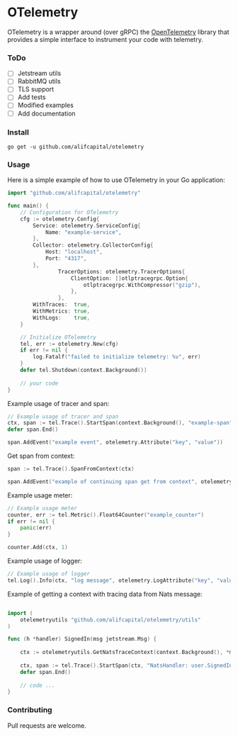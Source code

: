 # OTelemetry

OTelemetry is a wrapper around (over gRPC) the [OpenTelemetry](https://opentelemetry.io/) library
that provides a simple interface to instrument your code with telemetry.

### ToDo
- [ ] Jetstream utils
- [ ] RabbitMQ utils
- [ ] TLS support
- [ ] Add tests
- [ ] Modified examples
- [ ] Add documentation

### Install

```shell
go get -u github.com/alifcapital/otelemetry
```


### Usage

Here is a simple example of how to use OTelemetry in your Go application:

```go
import "github.com/alifcapital/otelemetry"

func main() {
	// Configuration for OTelemetry
	cfg := otelemetry.Config{
		Service: otelemetry.ServiceConfig{
			Name: "example-service",
		},
		Collector: otelemetry.CollectorConfig{
			Host: "localhost",
			Port: "4317",
		},
                TracerOptions: otelemetry.TracerOptions{
                    ClientOption: []otlptracegrpc.Option{
                        otlptracegrpc.WithCompressor("gzip"),
                    },
                },
		WithTraces:  true,
		WithMetrics: true,
		WithLogs:    true,
	}

	// Initialize OTelemetry
	tel, err := otelemetry.New(cfg)
	if err != nil {
		log.Fatalf("failed to initialize telemetry: %v", err)
	}
	defer tel.Shutdown(context.Background())
	
	// your code 
}	
```

Example usage of tracer and span:
```go
// Example usage of tracer and span
ctx, span := tel.Trace().StartSpan(context.Background(), "example-span")
defer span.End()

span.AddEvent("example event", otelemetry.Attribute("key", "value"))
```

Get span from context:
```go
span := tel.Trace().SpanFromContext(ctx)

span.AddEvent("example of continuing span get from context", otelemetry.Attribute("key", "value"))
```

Example usage meter:

```go
// Example usage meter
counter, err := tel.Metric().Float64Counter("example_counter")
if err != nil {
    panic(err)
}

counter.Add(ctx, 1)
```

Example usage of logger:

```go
// Example usage of logger
tel.Log().Info(ctx, "log message", otelemetry.LogAttribute("key", "value"))
```


Example of getting a context with tracing data from Nats message:

```go

import (
    otelemetryutils "github.com/alifcapital/otelemetry/utils"
)

func (h *handler) SignedIn(msg jetstream.Msg) {
    
    ctx := otelemetryutils.GetNatsTraceContext(context.Background(), *msg)
    
    ctx, span := tel.Trace().StartSpan(ctx, "NatsHandler: user.SignedIn")
    defer span.End()
    
    // code ...
}

```

### Contributing

Pull requests are welcome.
